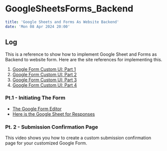 # GoogleSheetsForms_Backend

```yaml
title: 'Google Sheets and Forms As Website Backend'
date: 'Mon 08 Apr 2024 20:00'
```

## Log

This is a reference to show how to implement Google Sheet and Forms as Backend to website form.
Here are the site references for implementing this.

1. [Google Form Custom UI: Part 1](https://www.youtube.com/watch?v=_gsZbIIMS7w)
2. [Google Form Custom UI: Part 2](https://youtu.be/Q8t9CqdIY2Q?si=sj6Rht1XgBTCU7LL)
3. [Google Form Custom UI: Part 3]()
4. [Google Form Custom UI: Part 4]()

### Pt.1 - Initiating The Form

- [The Google Form Editor](https://docs.google.com/forms/d/1D0ER5bO3cyxk647yT5FiFlGaPW8IkkZdpQO26UrKmBA/edit)
- [Here is the Google Sheet for Responses](https://docs.google.com/forms/d/e/1FAIpQLSeaHBvKwQWjqRs0PbSjwMr7e2q8sl3NHnPzZkCvUG1HBENvrQ/viewform?usp=pp_url&entry.217094266=999-Color&entry.822568197=999-Animal&entry.1036133879=999-Food)

### Pt. 2 - Submission Confirmation Page

This video shows you how to create a custom submission confirmation page for your customized Google Form.
